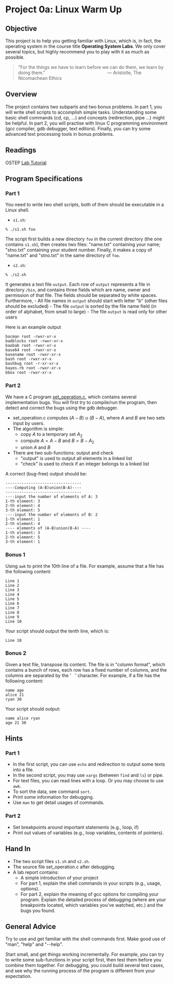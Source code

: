 # Project 0a: Linux Warm Up


## Objective

This project is to help you getting familiar with Linux, which
is, in fact, the operating system in the course title **Operating System Labs**. 
We only cover several topics,
but highly recommend you to play with it as much as possible.

>"For the things we have to learn before we can do them, we learn by doing them."
> &nbsp;&nbsp;&nbsp;&nbsp;&nbsp;&nbsp;&nbsp;&nbsp;&nbsp;&nbsp;&nbsp;
> &nbsp;&nbsp;&nbsp;&nbsp;&nbsp;&nbsp;&nbsp;&nbsp;&nbsp;&nbsp;&nbsp;
> &nbsp;&nbsp;&nbsp;&nbsp;&nbsp;&nbsp;&nbsp;&nbsp;&nbsp;&nbsp;&nbsp;
> &nbsp;&nbsp;&nbsp;&nbsp;&nbsp;&nbsp;&nbsp;&nbsp;&nbsp;&nbsp;&nbsp;
>― Aristotle, The Nicomachean Ethics



## Overview
The project contains two subparts and two bonus problems.
In part 1, you will write shell scripts
to accomplish simple tasks.
Understanding some basic shell commands (cd, cp, ...) and concepts (redirection, pipe ...) 
might be helpful.
In part 2, you will practise with linux C programming environment (gcc compiler, gdb debugger, text editors).
Finally, you can try some advanced text processing tools in bonus problems.

## Readings

OSTEP [Lab Tutorial](http://pages.cs.wisc.edu/~remzi/OSTEP/lab-tutorial.pdf)


## Program Specifications

### Part 1
You need to write two shell scripts, both of them should be executable in a Linux shell.

* `s1.sh`: 
```shell
% ./s1.sh foo
```
The script first builds a new directory `foo` in the current directory (the one contains `s1.sh`), then creates two files: "name.txt" containing your name; "stno.txt" containing your student number. Finally, it makes a copy of "name.txt" and "stno.txt" in the same directory of `foo`.

* `s2.sh`: 
```shell
% ./s2.sh
```
It generates a text file `output`. Each row of `output` represents a file in directory `/bin`, and contains three fields which are name, owner and permission of that file. The fields should be separated by white spaces. Furthermore,
    - All file names in `output` should start with letter "b" (other files should be excluded)
    - The file `output` is sorted by the file name field (in order of alphabet, from small to large)
    - The file `output` is read only for other users

Here is an example output

```
bacman root -rwxr-xr-x
badblocks root -rwxr-xr-x
baobab root -rwxr-xr-x
base64 root -rwxr-xr-x
basename root -rwxr-xr-x
bash root -rwxr-xr-x
bashbug root -r-xr-xr-x
bayes.rb root -rwxr-xr-x
bbox root -rwxr-xr-x
```

### Part 2

We have a C program [set_operation.c](../src/set_operation.c), which 
contains several implementation bugs. You will first try to compile/run the program, then detect and correct the bugs using the gdb debugger. 

* set_operation.c computes $(A-B)\cup(B-A)$, where $A$ and $B$ are two sets input by users.
* The algorithm is simple:
    - copy $A$ to a temporary set $A_2$
    - compute $A=A-B$ and $B=B-A_2$
    - union $A$ and $B$
* There are two sub-functions: output and check
    - "output" is used to output all elements in a linked list
    - "check" is used to check if an integer belongs to a linked list

A correct (bug-free) output should be:
```
---------------------------------
----Computing (A-B)union(B-A)----
---------------------------------
----input the number of elements of A: 3
1-th element: 3
2-th element: 4
3-th element: 5
----input the number of elements of B: 2
1-th element: 1
2-th element: 4
---- elements of (A-B)union(B-A) ----
1-th element: 3
2-th element: 5
3-th element: 1
```


### Bonus 1

Using `awk` to print the 10th line of a file. 
For example, assume that a file has the following content:
```
Line 1
Line 2
Line 3
Line 4
Line 5
Line 6
Line 7
Line 8
Line 9
Line 10
```
Your script should output the tenth line, which is:
```
Line 10
```

### Bonus 2

Given a text file, transpose its content.
The file is in "column format", 
which contains a bunch of rows, 
each row has a fixed number of columns, and the columns are separated by the ' &nbsp; ' character.
For example, if a file has the following content:

```
name age
alice 21
ryan 30
```

Your script should output:
```
name alice ryan
age 21 30
```

## Hints

### Part 1

* In the first script, you can use `echo` and redirection to output some texts into a file.
* In the second script, you may use `xargs` (between `find` and `ls`) or pipe.
* For text files, you can read lines with a loop. Or you may choose to use `awk`.
* To sort the data, see command `sort`.
* Print some information for debugging. 
* Use `man` to get detail usages of commands.

### Part 2 
* Set breakpoints around important statements (e.g., loop, if) 
* Print out values of variables (e.g., loop variables, contents of pointers).

## Hand In 

* The two script files `s1.sh` and `s2.sh`.
* The source file set_operation.c after debugging.
* A lab report contains:
    - A simple introduction of your project 
    - For part 1, explain the shell commands in your scripts (e.g., usage, options).
    * For part 2, explain the meaning of gcc options for compiling your program. Explain the detailed process of debugging (where are your breakpoints located, which variables you've watched, etc.) and the bugs you found.
 
## General Advice

Try to use and get familiar with the shell commands first. Make good use of "man", "help" and "--help".

Start small, and get things working incrementally. For example, you can try to write some sub-functions in your script first, then test them before you combine them together. For debugging, you could build several test cases, and see why the running process of the program is different from your expectation.

